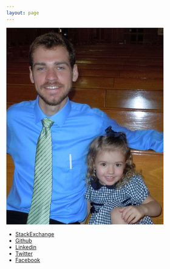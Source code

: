 ```yaml
---
layout: page
---
```


<img src='/assets/images/me.png' >


* [StackExchange](0)
* [Github](1)
* [Linkedin](2)
* [Twitter](3)
* [Facebook](4)


[0]: http://stackexchange.com/users/1153537/rudolph9
[1]: https://github.com/rudolph9
[2]: http://www.linkedin.com/in/kurtrrudolph
[3]: https://twitter.com/krudolph9
[4]: https://www.facebook.com/kurt.rudolph
